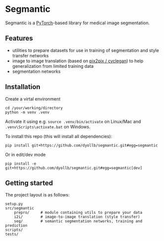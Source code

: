 # Segmantic

Segmantic is a [PyTorch](https://pytorch.org/)-based library for medical image segmentation.

## Features

* utilities to prepare datasets for use in training of segmentation and style transfer networks
* image to image translation (based on [pix2pix / cyclegan](https://github.com/junyanz/pytorch-CycleGAN-and-pix2pix)) to help generalization from limited training data
* segmentation networks

## Installation

Create a virtal environment
```
cd /your/working/directory
python -m venv .venv
```
Activate it using e.g. `source .venv/bin/activate` on Linux/Mac and `.venv\Scripts\activate.bat` on Windows.

To install this repo (this will install all dependencies):
```
pip install git+https://github.com/dyollb/segmantic.git#egg=segmantic
```
Or in edit/dev mode
```
pip install -e git+https://github.com/dyollb/segmantic.git#egg=segmantic[dev]
```

## Getting started

The project layout is as follows:

    setup.py
    src/segmantic
        prepro/     # module containing utils to prepare your data
        i2i/        # image-to-image translation (style transfer)
        seg/        # semantic segmentation networks, training and prediction
    scripts/
    tests/
